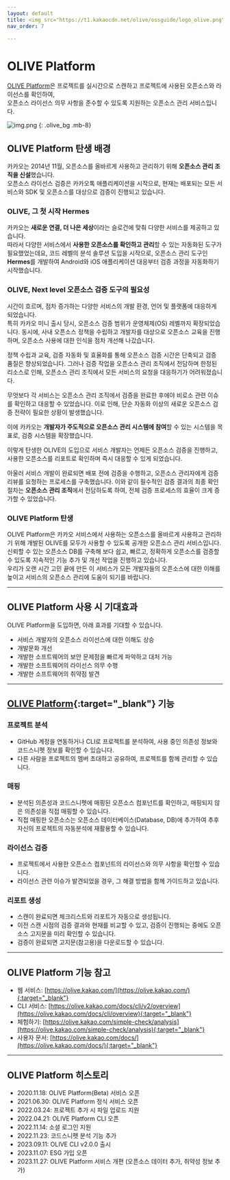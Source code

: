 ```yaml
---
layout: default
title: <img src="https://t1.kakaocdn.net/olive/ossguide/logo_olive.png" width="16" style="vertical-align:middle; margin-bottom:2px"> OLIVE Platform
nav_order: 7

---
```

# OLIVE Platform
<div class="summary">
<a href="https://olive.kakao.com/intro" target="_blank" class="line fw-700">OLIVE Platform</a>은 프로젝트를 실시간으로 스캔하고 프로젝트에 사용된 오픈소스와 라이선스를 확인하여,<br>
오픈소스 라이선스 의무 사항을 준수할 수 있도록 지원하는 오픈소스 관리 서비스입니다.
</div>


![img.png](https://t1.kakaocdn.net/olive/ossguide/oliveplatform.png)
{: .olive_bg .mb-8}

## OLIVE Platform 탄생 배경
카카오는 2014년 11월, 오픈소스를 올바르게 사용하고 관리하기 위해  **오픈소스 관리 조직을 신설**했습니다.<br>
오픈소스 라이선스 검증은 카카오톡 애플리케이션을 시작으로, 현재는 배포되는 모든 서비스와 SDK 및 오픈소스를 대상으로 검증이 진행되고 있습니다.

### OLIVE, 그 첫 시작 Hermes
카카오는 **새로운 연결, 더 나은 세상**이라는 슬로건에 맞춰 다양한 서비스를 제공하고 있습니다.<br>
따라서 다양한 서비스에서 **사용한 오픈소스를 확인하고 관리**할 수 있는 자동화된 도구가 필요했었는데요, 코드 레벨의 분석 솔루션 도입을 시작으로, 오픈소스 관리 도구인 **Hermes**를 개발하여 Android와 iOS 애플리케이션 대응부터 검증 과정을 자동화하기 시작했습니다.<br>


### OLIVE, Next level 오픈소스 검증 도구의 필요성
시간이 흐르며, 점차 증가하는 다양한 서비스의 개발 환경, 언어 및 플랫폼에 대응하게 되었습니다. <br>
특히 카카오 미니 출시 당시, 오픈소스 검증 범위가 운영체제(OS) 레벨까지 확장되었습니다. 동시에, 사내 오픈소스 정책을 수립하고 개발자를 대상으로 오픈소스 교육을 진행하며, 오픈소스 사용에 대한 인식을 점차 개선해 나갔습니다.<br>


정책 수립과 교육, 검증 자동화 및 효율화를 통해 오픈소스 검증 시간은 단축되고 검증 품질은 향상되었습니다. 그러나 검증 작업을 오픈소스 관리 조직에서 전담하며 한정된 리소스로 인해, 오픈소스 관리 조직에서 모든 서비스의 요청을 대응하기가 어려워졌습니다.<br>

무엇보다 각 서비스는 오픈소스 관리 조직에서 검증을 완료한 후에야 비로소 관련 이슈를 확인하고 대응할 수 있었습니다. 이로 인해, 단순 자동화 이상의 새로운 오픈소스 검증 전략이 필요한 상황이 발생했습니다.<br>

이에 카카오는 **개발자가 주도적으로 오픈소스 관리 시스템에 참여**할 수 있는 시스템을 목표로, 검증 시스템을 확장했습니다.<br>

이렇게 탄생한 OLIVE의 도입으로 서비스 개발자는 언제든 오픈소스 검증을 진행하고, 사용한 오픈소스를 리포트로 확인하며 즉시 대응할 수 있게 되었습니다.<br>


아울러 서비스 개발이 완료되면 배포 전에 검증을 수행하고, 오픈소스 관리자에게 검증 리뷰를 요청하는 프로세스를 구축했습니다. 이와 같이 필수적인 검증 결과의 최종 확인 절차는 **오픈소스 관리 조직**에서 전담하도록 하여, 전체 검증 프로세스의 효율이 크게 증가할 수 있었습니다.


### OLIVE Platform 탄생
OLIVE Platform은 카카오 서비스에서 사용하는 오픈소스를 올바르게 사용하고 관리하기 위해 개발된 OLIVE를 모두가 사용할 수 있도록 공개한 오픈소스 관리 서비스입니다.<br>
신뢰할 수 있는 오픈소스 DB를 구축해 보다 쉽고, 빠르고, 정확하게 오픈소스를 검증할 수 있도록 지속적인 기능 추가 및 개선 작업을 진행하고 있습니다.<br>
우리가 오랜 시간 고민 끝에 만든 이 서비스가 모든 개발자들의 오픈소스에 대한 이해를 높이고 서비스의 오픈소스 관리에 도움이 되기를 바랍니다.<br>


----

## OLIVE Platform 사용 시 기대효과
OLIVE Platform을 도입하면, 아래 효과를 기대할 수 있습니다.
- 서비스 개발자의 오픈소스 라이선스에 대한 이해도 상승
- 개발문화 개선 
- 개발한 소프트웨어의 보안 문제점을 빠르게 파악하고 대처 가능 
- 개발한 소프트웨어의 라이선스 의무 수행 
- 개발한 소프트웨어의 취약점 발견

----

## [OLIVE Platform](https://olive.kakao.com){:target="_blank"} 기능

###  **프로젝트 분석** <img src="https://t1.kakaocdn.net/olive/ossguide/img-analyze.png" class="ic_image_vertical" alt="" />
- GitHub 계정을 연동하거나 CLI로 프로젝트를 분석하여, 사용 중인 의존성 정보와 코드스니펫 정보를 확인할 수 있습니다.<br>
- 다른 사람을 프로젝트의 멤버 초대하고 공유하여, 프로젝트를 함께 관리할 수 있습니다.


### **매핑** <img src="https://t1.kakaocdn.net/olive/ossguide/img-mapping.png" class="ic_image_vertical" alt="" />
- 분석된 의존성과 코드스니펫에 매핑된 오픈소스 컴포넌트를 확인하고, 매핑되지 않은 의존성을 직접 매핑할 수 있습니다.
- 직접 매핑한 오픈소스는 오픈소스 데이터베이스(Database, DB)에 추가하여 추후 자신의 프로젝트의 자동분석에 재활용할 수 있습니다.


###  **라이선스 검증** <img src="https://t1.kakaocdn.net/olive/ossguide/img-verify.png" class="ic_image_vertical" alt="" />
- 프로젝트에서 사용한 오픈소스 컴포넌트의 라이선스와 의무 사항을 확인할 수 있습니다.
- 라이선스 관련 이슈가 발견되었을 경우, 그 해결 방법을 함께 가이드하고 있습니다.


###  **리포트 생성** <img src="https://t1.kakaocdn.net/olive/ossguide/img-report.png" class="ic_image_vertical" alt="" />
- 스캔이 완료되면 체크리스트와 리포트가 자동으로 생성됩니다.
- 이전 스캔 시점의 검증 결과와 현재를 비교할 수 있고, 검증이 진행되는 중에도 오픈소스 고지문을 미리 확인할 수 있습니다.
- 검증이 완료되면 고지문(참고용)을 다운로드할 수 있습니다.

----

## OLIVE Platform 기능 참고
- 웹 서비스: [https://olive.kakao.com/](https://olive.kakao.com/){:target="_blank"}
- CLI 서비스: [https://olive.kakao.com/docs/cli/v2/overview](https://olive.kakao.com/docs/cli/overview){:target="_blank"}
- 체험하기: [https://olive.kakao.com/simple-check/analysis](https://olive.kakao.com/simple-check/analysis){:target="_blank"}
- 사용자 문서: [https://olive.kakao.com/docs/](https://olive.kakao.com/docs/){:target="_blank"}

----

## OLIVE Platform 히스토리
- 2020.11.18: OLIVE Platform(Beta) 서비스 오픈
- 2021.06.30: OLIVE Platform 정식 서비스 오픈
- 2022.03.24: 프로젝트 추가 시 파일 업로드 지원
- 2022.04.21: OLIVE Platform CLI 오픈
- 2022.11.14: 소셜 로그인 지원
- 2022.11.23: 코드스니펫 분석 기능 추가
- 2023.09.11: OLIVE CLI v2.0.0 출시
- 2023.11.07: ESG 가입 오픈
- 2023.11.27: OLIVE Platform 서비스 개편 (오픈소스 데이터 추가,  취약성 정보 추가)

